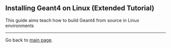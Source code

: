 ## Installing Geant4 on Linux (Extended Tutorial)

This guide aims teach how to build Geant4 from source in Linux environments


---
Go back to [main page](https://araujoarthur.github.io/geant4-learning-resources/).

